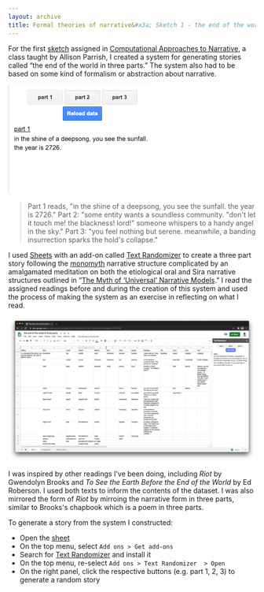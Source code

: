 ```yaml
---
layout: archive
title: Formal theories of narrative&#x3a; Sketch 1 - the end of the world in three parts
---
```

For the first [sketch](http://catn.decontextualize.com/schedule/) assigned in [Computational Approaches to Narrative](http://catn.decontextualize.com), a class taught by Allison Parrish, I created a system for generating stories called “the end of the world in three parts.” The system also had to be based on some kind of formalism or abstraction about narrative.

![An animated screenshot animated the three parts of a random story.](/assets/img/blog/end-of-the-world-in-3-parts1)
> Part 1 reads, "in the shine of a deepsong, you see the sunfall. the year is 2726." Part 2: "some entity wants a soundless community. "don't let it touch me! the blackness! lord!" someone whispers to a handy angel in the sky." Part 3: "you feel nothing but serene. meanwhile, a banding insurrection sparks the hold's collapse."

I used [Sheets](https://sheets.google.com) with an add-on called [Text Randomizer](https://gsuite.google.com/marketplace/app/text_randomizer/188517091943) to create a three part story following the [monomyth](https://en.wikipedia.org/wiki/Hero%27s_journey) narrative structure complicated by an amalgamated meditation on both the etiological oral and Sira narrative structures outlined in “[The Myth of ‘Universal’ Narrative Models](https://link.springer.com/chapter/10.1007/978-3-030-04028-4_8).” I read the assigned readings before and during the creation of this system and used the process of making the system as an exercise in reflecting on what I read. 

![A screenshot of the sheet.](/assets/img/blog/end-of-the-world-in-3-parts0.png)

I was inspired by other readings I've been doing, including _Riot_ by Gwendolyn Brooks and _To See the Earth Before the End of the World_ by Ed Roberson. I used both texts to inform the contents of the dataset. I was also mirrored the form of _Riot_ by mirroing the narrative form in three parts, similar to Brooks's chapbook which is a poem in three parts. 

To generate a story from the system I constructed:

- Open the [sheet](https://docs.google.com/spreadsheets/d/1zyHrdIlNpl85Jskl3mWZhdkvPa-ZVPpCOgsSRciBy1Q/edit#gid=1607038037)
- On the top menu, select `Add ons > Get add-ons`  
- Search for [Text Randomizer](https://gsuite.google.com/marketplace/app/text_randomizer/188517091943) and install it
- On the top menu, re-select `Add ons > Text Randomizer  > Open`  
- On the right panel, click the respective buttons (e.g. part 1, 2, 3) to generate a random story